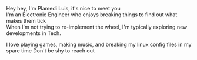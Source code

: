 Hey hey, I'm Plamedi Luis, it's nice to meet you \
I'm an Electronic Engineer who enjoys breaking things to find out what makes them tick  \
When I'm not trying to re-implement the wheel, I'm typically exploring new developments in Tech.

I love playing games, making music, and breaking my linux config files in my spare time 
Don't be shy to reach out 

<!---
Kapongoboy/Kapongoboy is a ✨ special ✨ repository because its `README.md` (this file) appears on your GitHub profile.
You can click the Preview link to take a look at your changes.
--->
